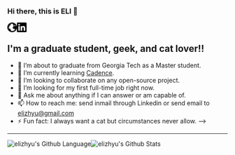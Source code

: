 ### Hi there, this is ELI 👋

<a href="https://www.elizhyu.com/" target="_blank"><img align="left" alt="Personal Website" width="22px" src="https://github.com/elizhyu/elizhyu/raw/main/globe.svg" /></a>

<a href="https://www.linkedin.com/in/elizhyu/" target="_blank"><img align="left" alt="LinkedIn" width="22px" src="https://github.com/elizhyu/elizhyu/raw/main/linkedin.svg" /></a>

<br />

## I'm a graduate student, geek, and cat lover!!

- 🔭 I’m about to graduate from Georgia Tech as a Master student.
- 🌱 I’m currently learning [Cadence](https://www.cadence.com/en_US/home/tools.html).
- 👯 I’m looking to collaborate on any open-source project.
- 🤔 I’m looking for my first full-time job right now.
- 💬 Ask me about anything if I can answer or am capable of.
- 📫 How to reach me: send inmail through Linkedin or send email to elizhyu@gmail.com
- ⚡ Fun fact: I always want a cat but circumstances never allow.
-->

---

<img align="left" alt="elizhyu's Github Language" src="https://github-readme-stats.vercel.app/api/top-langs/?username=elizhyu&langs_count=8&layout=compact" />
<img align="left" alt="elizhyu's Github Stats" src="https://github-readme-stats.vercel.app/api?username=elizhyu&show_icons=true" />  
